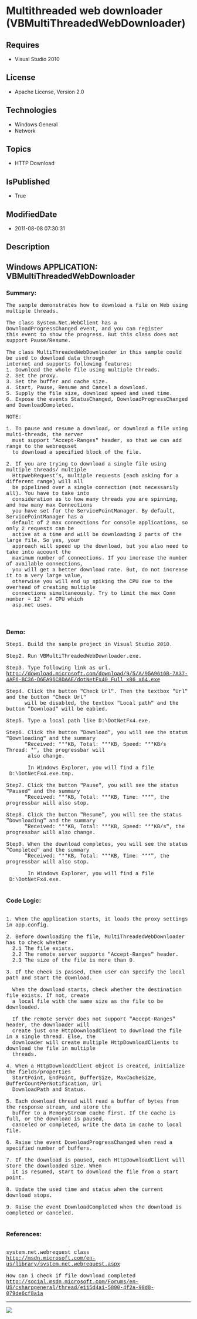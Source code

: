 # Multithreaded web downloader (VBMultiThreadedWebDownloader)
## Requires
* Visual Studio 2010
## License
* Apache License, Version 2.0
## Technologies
* Windows General
* Network
## Topics
* HTTP Download
## IsPublished
* True
## ModifiedDate
* 2011-08-08 07:30:31
## Description

<p style="font-family:Courier New"></p>
<h2>Windows APPLICATION: VBMultiThreadedWebDownloader </h2>
<p style="font-family:Courier New"></p>
<h3>Summary:</h3>
<p style="font-family:Courier New">The sample demonstrates how to download a file on Web using multiple threads.<br>
<br>
The class System.Net.WebClient has a DownloadProgressChanged event, and you can register<br>
this event to show the progress. But this class does not support Pause/Resume.<br>
<br>
The class MultiThreadedWebDownloader in this sample could be used to download data through
<br>
internet and supports following features:<br>
1. Download the whole file using multiple threads. <br>
2. Set the proxy.<br>
3. Set the buffer and cache size.<br>
4. Start, Pause, Resume and Cancel a download. &nbsp;<br>
5. Supply the file size, download speed and used time.<br>
6. Expose the events StatusChanged, DownloadProgressChanged and DownloadCompleted.<br>
<br>
NOTE:<br>
<br>
1. To pause and resume a download, or download a file using multi-threads, the server
<br>
&nbsp; must support &quot;Accept-Ranges&quot; header, so that we can add range to the webrequset<br>
&nbsp; to download a specified block of the file.<br>
<br>
2. If you are trying to download a single file using multiple threads/ multiple <br>
&nbsp; HttpWebRequest’s, multiple requests (each asking for a different range) will all
<br>
&nbsp; be pipelined over a single connection (not necessarily all). You have to take into<br>
&nbsp; consideration as to how many threads you are spinning, and how many max Connections<br>
&nbsp; you have set for the ServicePointManager. By default, ServicePointManager has a
<br>
&nbsp; default of 2 max connections for console applications, so only 2 requests can be
<br>
&nbsp; active at a time and will be downloading 2 parts of the large file. So yes, your
<br>
&nbsp; approach will speed up the download, but you also need to take into account the
<br>
&nbsp; maximum number of connections. If you increase the number of available connections,<br>
&nbsp; you will get a better download rate. But, do not increase it to a very large value,
<br>
&nbsp; otherwise you will end up spiking the CPU due to the overhead of creating multiple<br>
&nbsp; connections simultaneously. Try to limit the max Conn number = 12 * # CPU which
<br>
&nbsp; asp.net uses. <br>
<br>
&nbsp; </p>
<h3>Demo:</h3>
<p style="font-family:Courier New">Step1. Build the sample project in Visual Studio 2010.<br>
<br>
Step2. Run VBMultiThreadedWebDownloader.exe. <br>
<br>
Step3. Type following link as url.<br>
<a target="_blank" href="http://download.microsoft.com/download/9/5/A/95A9616B-7A37-4AF6-BC36-D6EA96C8DAAE/dotNetFx40_Full_x86_x64.exe">http://download.microsoft.com/download/9/5/A/95A9616B-7A37-4AF6-BC36-D6EA96C8DAAE/dotNetFx40_Full_x86_x64.exe</a><br>
<br>
Step4. Click the button &quot;Check Url&quot;. Then the textbox &quot;Url&quot; and the button &quot;Check Url&quot;
<br>
&nbsp; &nbsp; &nbsp; will be disabled, the textbox &quot;Local path&quot; and the button &quot;Download&quot; will be eabled.
<br>
<br>
Step5. Type a local path like D:\DotNetFx4.exe.<br>
<br>
Step6. Click the button &quot;Download&quot;, you will see the status &quot;Downloading&quot; and the summary
<br>
&nbsp; &nbsp; &nbsp; &quot;Received: ***KB, Total: ***KB, Speed: ***KB/s Thread: *&quot;, the progressbar will<br>
&nbsp;&nbsp;&nbsp;&nbsp; &nbsp; also change.<br>
&nbsp; &nbsp; &nbsp; <br>
&nbsp;&nbsp;&nbsp;&nbsp; &nbsp; In Windows Explorer, you will find a file &nbsp;D:\DotNetFx4.exe.tmp.<br>
<br>
Step7. Click the button &quot;Pause&quot;, you will see the status &quot;Paused&quot; and the summary
<br>
&nbsp; &nbsp; &nbsp; &quot;Received: ***KB, Total: ***KB, Time: ***&quot;, the progressbar will also stop.<br>
<br>
Step8. Click the button &quot;Resume&quot;, you will see the status &quot;Downloading&quot; and the summary
<br>
&nbsp; &nbsp; &nbsp; &quot;Received: ***KB, Total: ***KB, Speed: ***KB/s&quot;, the progressbar will also change.<br>
<br>
Step9. When the download completes, you will see the status &quot;Completed&quot; and the summary
<br>
&nbsp; &nbsp; &nbsp; &quot;Received: ***KB, Total: ***KB, Time: ***&quot;, the progressbar will also stop.<br>
&nbsp; &nbsp; &nbsp; <br>
&nbsp;&nbsp;&nbsp;&nbsp; &nbsp; In Windows Explorer, you will find a file &nbsp;D:\DotNetFx4.exe.<br>
<br>
</p>
<h3>Code Logic:</h3>
<p style="font-family:Courier New"><br>
1. When the application starts, it loads the proxy settings in app.config. <br>
<br>
2. Before downloading the file, MultiThreadedWebDownloader has to check whether<br>
&nbsp; 2.1 The file exists.<br>
&nbsp; 2.2 The remote server supports &quot;Accept-Ranges&quot; header.<br>
&nbsp; 2.3 The size of the file is more than 0.<br>
<br>
3. If the check is passed, then user can specify the local path and start the download.<br>
&nbsp; <br>
&nbsp; When the download starts, check whether the destination file exists. If not, create<br>
&nbsp; a local file with the same size as the file to be downloaded.<br>
<br>
&nbsp; If the remote server does not support &quot;Accept-Ranges&quot; header, the downloader will<br>
&nbsp; create just one HttpDownloadClient to download the file in a single thread. Else, the
<br>
&nbsp; downloader will create multiple HttpDownloadClients to download the file in multiple<br>
&nbsp; threads.<br>
<br>
4. When a HttpDownloadClient object is created, initialize the fields/properties<br>
&nbsp; StartPoint, EndPoint, BufferSize, MaxCacheSize, BufferCountPerNotification, Url<br>
&nbsp; DownloadPath and Status.<br>
<br>
5. Each download thread will read a buffer of bytes from the response stream, and store the<br>
&nbsp; buffer to a MemoryStream cache first. If the cache is full, or the download is paused,
<br>
&nbsp; canceled or completed, write the data in cache to local file.<br>
<br>
6. Raise the event DownloadProgressChanged when read a specified number of buffers.<br>
<br>
7. If the download is paused, each HttpDownloadClient will store the downloaded size. When<br>
&nbsp; it is resumed, start to download the file from a start point.<br>
<br>
8. Update the used time and status when the current download stops.<br>
<br>
9. Raise the event DownloadCompleted when the download is completed or canceled.<br>
<br>
</p>
<h3>References:</h3>
<p style="font-family:Courier New"><br>
system.net.webrequest class<br>
<a target="_blank" href="http://msdn.microsoft.com/en-us/library/system.net.webrequest.aspx">http://msdn.microsoft.com/en-us/library/system.net.webrequest.aspx</a><br>
<br>
How can i check if file download completed <br>
<a target="_blank" href="http://social.msdn.microsoft.com/Forums/en-US/csharpgeneral/thread/e115d4a1-5800-4f2a-98d8-079de6cf8a1a">http://social.msdn.microsoft.com/Forums/en-US/csharpgeneral/thread/e115d4a1-5800-4f2a-98d8-079de6cf8a1a</a><br>
</p>
<hr>
<div><a href="http://go.microsoft.com/?linkid=9759640" style="margin-top:3px"><img src="http://bit.ly/onecodelogo">
</a></div>
